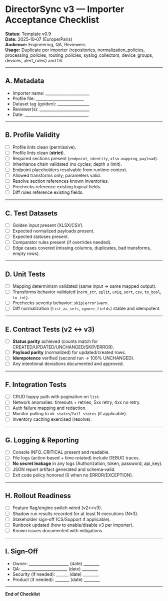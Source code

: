 # DirectorSync v3 — Importer Acceptance Checklist

**Status:** Template v0.9  
**Date:** 2025‑10‑07 (Europe/Paris)  
**Audience:** Engineering, QA, Reviewers  
**Usage:** Duplicate per importer (repositories, normalization_policies, processing_policies, routing_policies, syslog_collectors, device_groups, devices, alert_rules) and fill.

---

## A. Metadata
- Importer name: ______________________  
- Profile file: ________________________  
- Dataset tag (golden): ________________  
- Reviewer(s): _________________________  
- Date: ________________________________

---

## B. Profile Validity
- [ ] Profile lints clean (permissive).  
- [ ] Profile lints clean (**strict**).  
- [ ] Required sections present (`endpoint`, `identity`, `xlsx.mapping`, `payload`).  
- [ ] Inheritance chain validated (no cycles; depth ≤ limit).  
- [ ] Endpoint placeholders resolvable from runtime context.  
- [ ] Allowed transforms only; parameters valid.  
- [ ] Resolve section references known inventories.  
- [ ] Prechecks reference existing logical fields.  
- [ ] Diff rules reference existing fields.

---

## C. Test Datasets
- [ ] Golden input present (XLSX/CSV).  
- [ ] Expected normalized payloads present.  
- [ ] Expected statuses present.  
- [ ] Comparator rules present (if overrides needed).  
- [ ] Edge cases covered (missing columns, duplicates, bad transforms, empty rows).

---

## D. Unit Tests
- [ ] Mapping determinism validated (same input → same mapped output).  
- [ ] Transforms behavior validated (`norm_str`, `split`, `uniq`, `sort`, `csv`, `to_bool`, `to_int`).  
- [ ] Prechecks severity behavior: `skip|error|warn`.  
- [ ] Diff normalization (`list_as_sets`, `ignore_fields`) stable and idempotent.

---

## E. Contract Tests (v2 ↔ v3)
- [ ] **Status parity** achieved (counts match for CREATED/UPDATED/UNCHANGED/SKIP/ERROR).  
- [ ] **Payload parity** (normalized) for updated/created rows.  
- [ ] **Idempotence** verified (second run → 100% UNCHANGED).  
- [ ] Any intentional deviations documented and approved.

---

## F. Integration Tests
- [ ] CRUD happy path with pagination on `list`.  
- [ ] Network anomalies: timeouts + retries, 5xx retry, 4xx no retry.  
- [ ] Auth failure mapping and redaction.  
- [ ] Monitor polling to `ok_states`/`fail_states` (if applicable).  
- [ ] Inventory caching exercised (resolve).

---

## G. Logging & Reporting
- [ ] Console INFO..CRITICAL present and readable.  
- [ ] File logs (action‑based + time‑rotated) include DEBUG traces.  
- [ ] **No secret leakage** in any logs (Authorization, token, password, api_key).  
- [ ] JSON report artifact generated and schema‑valid.  
- [ ] Exit code policy honored (0 when no ERROR/EXCEPTION).

---

## H. Rollout Readiness
- [ ] Feature flag/engine switch wired (v2↔v3).  
- [ ] Shadow run results recorded for at least N executions (N≥3).  
- [ ] Stakeholder sign‑off (CS/Support if applicable).  
- [ ] Runbook updated (how to enable/disable v3 per importer).  
- [ ] Known issues documented with mitigations.

---

## I. Sign‑Off
- Owner: ____________________  (date) ________  
- QA: _______________________  (date) ________  
- Security (if needed): ______ (date) ________  
- Product (if needed): _______ (date) ________

---

**End of Checklist**

